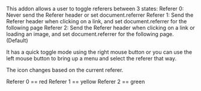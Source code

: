 This addon allows a user to toggle referers between 3 states:
Referer 0: Never send the Referer header or set document.referrer
Referer 1: Send the Referer header when clicking on a link, and set
document.referrer for the following page
Referer 2: Send the Referer header when clicking on a link or loading an image,
and set document.referrer for the following page. (Default)

It has a quick toggle mode using the right mouse button or you can use the left
mouse button to bring up a menu and select the referer that way.

The icon changes based on the current referer.

Referer 0 == red
Referer 1 == yellow
Referer 2 == green
